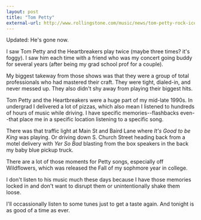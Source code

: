 ```yaml
---
layout: post
title: "Tom Petty"
external-url: http://www.rollingstone.com/music/news/tom-petty-rock-iconoclast-who-led-the-heartbreakers-dead-at-66-w506651
---
```


Updated: He's gone now.

I saw Tom Petty and the Heartbreakers play twice (maybe three times? it's foggy). I saw him each time with a friend who was my concert going buddy for several years (after being my grad school prof for a couple). 

My biggest takeway from those shows was that they were a group of total professionals who had mastered their craft. They were tight, dialed-in, and never messed up. They also didn't shy away from playing their biggest hits.

Tom Petty and the Heartbreakers were a huge part of my mid-late 1990s. In undergrad I delivered a lot of pizzas, which also mean I listened to hundreds of hours of music while driving. I have specific memories--flashbacks even--that place me in a specific location listening to a specific song. 

There was that traffic light at Main St and Baird Lane where _It's Good to be King_ was playing. Or driving down S. Church Street heading back from a motel delivery with _Yer So Bad_ blasting from the box speakers in the back my baby blue pickup truck.

There are a lot of those moments for Petty songs, especially off Wildflowers, which was released the Fall of my sophmore year in college.

I don't listen to his music much these days because I have those memories locked in and don't want to disrupt them or unintentionally shake them loose. 

I'll occassionally listen to some tunes just to get a taste again. And tonight is as good of a time as ever.
